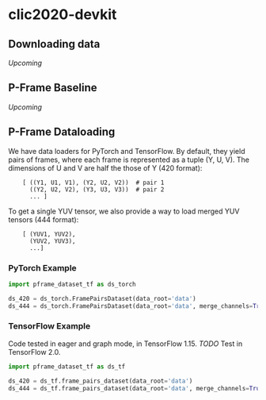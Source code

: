 # clic2020-devkit

## Downloading data

*_Upcoming_*

## P-Frame Baseline

*_Upcoming_*

## P-Frame Dataloading

We have data loaders for PyTorch and TensorFlow. By default, they yield pairs of frames, where each frame is represented 
as a tuple (Y, U, V). The dimensions of U and V are half the those of Y (420 format):

```
    [ ((Y1, U1, V1), (Y2, U2, V2))  # pair 1
      ((Y2, U2, V2), (Y3, U3, V3))  # pair 2
      ... ]
```

To get a single YUV tensor, we also provide a way to load merged YUV tensors (444 format):

```
    [ (YUV1, YUV2),
      (YUV2, YUV3),
      ...]
```

### PyTorch Example

```python
import pframe_dataset_tf as ds_torch

ds_420 = ds_torch.FramePairsDataset(data_root='data')
ds_444 = ds_torch.FramePairsDataset(data_root='data', merge_channels=True)
```

### TensorFlow Example

Code tested in eager and graph mode, in TensorFlow 1.15. _TODO_ Test in TensorFlow 2.0.

```python 
import pframe_dataset_tf as ds_tf

ds_420 = ds_tf.frame_pairs_dataset(data_root='data')
ds_444 = ds_tf.frame_pairs_dataset(data_root='data', merge_channels=True)
```


